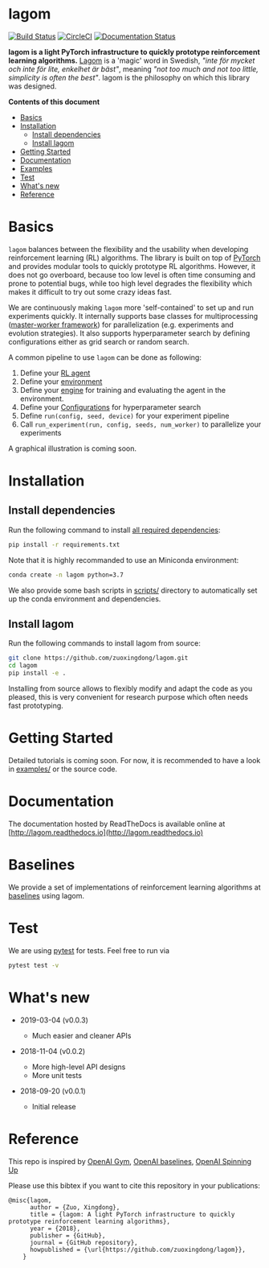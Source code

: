 # lagom
<!--- <img src='doc/img/infrastructure.png' width='300'> --->

[![Build Status](https://travis-ci.org/zuoxingdong/lagom.svg?branch=master)](https://travis-ci.org/zuoxingdong/lagom)
[![CircleCI](https://circleci.com/gh/zuoxingdong/lagom.svg?style=svg)](https://circleci.com/gh/zuoxingdong/lagom)
[![Documentation Status](https://readthedocs.org/projects/lagom/badge/?version=latest)](https://lagom.readthedocs.io/en/latest/?badge=latest)

**lagom is a light PyTorch infrastructure to quickly prototype reinforcement learning algorithms.** [Lagom](https://sv.wikipedia.org/wiki/Lagom) is a 'magic' word in Swedish, *"inte för mycket och inte för lite, enkelhet är bäst"*, meaning *"not too much and not too little, simplicity is often the best"*. lagom is the philosophy on which this library was designed. 

**Contents of this document**

- [Basics](#basics)
- [Installation](#installation)
    - [Install dependencies](#install-dependencies)
    - [Install lagom](#install-lagom)
- [Getting Started](#getting-started)
- [Documentation](#documentation)
- [Examples](#examples)
- [Test](#test)
- [What's new](#What's-new)
- [Reference](#reference)

# Basics

`lagom` balances between the flexibility and the usability when developing reinforcement learning (RL) algorithms. The library is built on top of [PyTorch](https://pytorch.org/) and provides modular tools to quickly prototype RL algorithms. However, it does not go overboard, because too low level is often time consuming and prone to potential bugs, while too high level degrades the flexibility which makes it difficult to try out some crazy ideas fast. 

We are continuously making `lagom` more 'self-contained' to set up and run experiments quickly. It internally supports base classes for multiprocessing ([master-worker framework](https://en.wikipedia.org/wiki/Master/slave_(technology))) for parallelization (e.g. experiments and evolution strategies). It also supports hyperparameter search by defining configurations either as grid search or random search. 

A common pipeline to use `lagom` can be done as following:
1. Define your [RL agent](lagom/agent.py)
2. Define your [environment](lagom/envs)
3. Define your [engine](lagom/engine.py) for training and evaluating the agent in the environment.
4. Define your [Configurations](lagom/experiment/config.py) for hyperparameter search
5. Define `run(config, seed, device)` for your experiment pipeline
6. Call `run_experiment(run, config, seeds, num_worker)` to parallelize your experiments

A graphical illustration is coming soon. 

# Installation

## Install dependencies
Run the following command to install [all required dependencies](./requirements.txt):

```bash
pip install -r requirements.txt
```

Note that it is highly recommanded to use an Miniconda environment:

```bash
conda create -n lagom python=3.7
```

We also provide some bash scripts in [scripts/](scripts/) directory to automatically set up the conda environment and dependencies.

## Install lagom

Run the following commands to install lagom from source:

```bash
git clone https://github.com/zuoxingdong/lagom.git
cd lagom
pip install -e .
```

Installing from source allows to flexibly modify and adapt the code as you pleased, this is very convenient for research purpose which often needs fast prototyping. 

# Getting Started

Detailed tutorials is coming soon. For now, it is recommended to have a look in [examples/](examples/) or the source code. 

# Documentation

The documentation hosted by ReadTheDocs is available online at [http://lagom.readthedocs.io](http://lagom.readthedocs.io)

# Baselines

We provide a set of implementations of reinforcement learning algorithms at [baselines](baselines/) using lagom. 

# Test

We are using [pytest](https://docs.pytest.org) for tests. Feel free to run via

```bash
pytest test -v
```

# What's new

- 2019-03-04 (v0.0.3)
    - Much easier and cleaner APIs

- 2018-11-04 (v0.0.2)
    - More high-level API designs
    - More unit tests

- 2018-09-20 (v0.0.1)
    - Initial release

# Reference

This repo is inspired by [OpenAI Gym](https://github.com/openai/gym/), [OpenAI baselines](https://github.com/openai/baselines), [OpenAI Spinning Up](https://github.com/openai/spinningup)

Please use this bibtex if you want to cite this repository in your publications:

    @misc{lagom,
          author = {Zuo, Xingdong},
          title = {lagom: A light PyTorch infrastructure to quickly prototype reinforcement learning algorithms},
          year = {2018},
          publisher = {GitHub},
          journal = {GitHub repository},
          howpublished = {\url{https://github.com/zuoxingdong/lagom}},
        }
